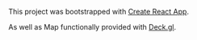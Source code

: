 This project was bootstrapped with [Create React App](https://github.com/facebookincubator/create-react-app).
 
As well as Map functionally provided with [Deck.gl](https://uber.github.io/deck.gl/#/).


